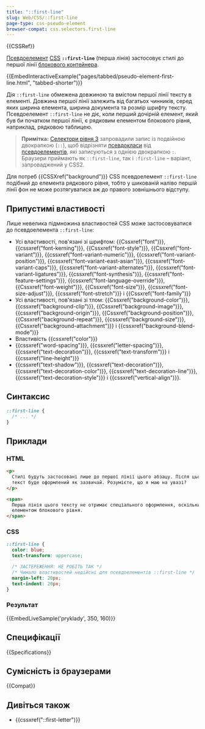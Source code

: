 ```yaml
---
title: "::first-line"
slug: Web/CSS/::first-line
page-type: css-pseudo-element
browser-compat: css.selectors.first-line
---
```


{{CSSRef}}

[Псевдоелемент](/uk/docs/Web/CSS/Pseudo-elements) [CSS](/uk/docs/Web/CSS) **`::first-line`** (перша лінія) застосовує стилі до першої лінії [блокового контейнера](/uk/docs/Web/CSS/Visual_formatting_model#blokovi-konteinery).

{{EmbedInteractiveExample("pages/tabbed/pseudo-element-first-line.html", "tabbed-shorter")}}

Дія `::first-line` обмежена довжиною та вмістом першої лінії тексту в елементі. Довжина першої лінії залежить від багатьох чинників, серед яких ширина елемента, ширина документа та розмір шрифту тексту. Псевдоелемент `::first-line` не діє, коли перший дочірній елемент, який був би початком першої лінії, є рядковим елементом блокового рівня, наприклад, рядковою таблицею.

> **Примітка:** [Селектори рівня 3](https://drafts.csswg.org/selectors-3/#first-line) запровадили запис із подвійною двокрапкою (`::`), щоб відрізняти [псевдокласи](/uk/docs/Web/CSS/Pseudo-classes) від [псевдоелементів](/uk/docs/Web/CSS/Pseudo-elements), які записуються з однією двокрапкою `:`. Браузери приймають як `::first-line`, так і `:first-line` – варіант, запроваджений у CSS2.

Для потреб {{CSSXref("background")}} CSS псевдоелемент `::first-line` подібний до елемента рядкового рівня, тобто у шикованій наліво першій лінії фон не може розтягуватися аж до правого зовнішнього відступу.

## Припустимі властивості

Лише невелика підмножина властивостей CSS може застосовуватися до псевдоелемента `::first-line`:

- Усі властивості, пов'язані зі шрифтом: {{Cssxref("font")}}, {{cssxref("font-kerning")}}, {{Cssxref("font-style")}}, {{Cssxref("font-variant")}}, {{cssxref("font-variant-numeric")}}, {{cssxref("font-variant-position")}}, {{cssxref("font-variant-east-asian")}}, {{cssxref("font-variant-caps")}}, {{cssxref("font-variant-alternates")}}, {{cssxref("font-variant-ligatures")}}, {{cssxref("font-synthesis")}}, {{cssxref("font-feature-settings")}}, {{cssxref("font-language-override")}}, {{Cssxref("font-weight")}}, {{Cssxref("font-size")}}, {{cssxref("font-size-adjust")}}, {{cssxref("font-stretch")}} і {{Cssxref("font-family")}}
- Усі властивості, пов'язані зі тлом: {{Cssxref("background-color")}}, {{cssxref("background-clip")}}, {{Cssxref("background-image")}}, {{cssxref("background-origin")}}, {{Cssxref("background-position")}}, {{Cssxref("background-repeat")}}, {{cssxref("background-size")}}, {{Cssxref("background-attachment")}} і {{cssxref("background-blend-mode")}}
- Властивість {{cssxref("color")}}
- {{cssxref("word-spacing")}}, {{cssxref("letter-spacing")}}, {{cssxref("text-decoration")}}, {{cssxref("text-transform")}} і {{cssxref("line-height")}}
- {{cssxref("text-shadow")}}, {{cssxref("text-decoration")}}, {{cssxref("text-decoration-color")}}, {{cssxref("text-decoration-line")}}, {{cssxref("text-decoration-style")}} і {{cssxref("vertical-align")}}.

## Синтаксис

```css
::first-line {
  /* ... */
}
```

## Приклади

### HTML

```html
<p>
  Стилі будуть застосовані лише до першої лінії цього абзацу. Після цього весь
  текст буде оформлений як зазвичай. Розумієте, що я маю на увазі?
</p>

<span>
  Перша лінія цього тексту не отримає спеціального оформлення, оскільки він не є
  елементом блокового рівня.
</span>
```

### CSS

```css
::first-line {
  color: blue;
  text-transform: uppercase;

  /* ЗАСТЕРЕЖЕННЯ: НЕ РОБІТЬ ТАК */
  /* Чимало властивостей недійсні для псевдоелементів ::first-line */
  margin-left: 20px;
  text-indent: 20px;
}
```

### Результат

{{EmbedLiveSample('pryklady', 350, 160)}}

## Специфікації

{{Specifications}}

## Сумісність із браузерами

{{Compat}}

## Дивіться також

- {{cssxref("::first-letter")}}
